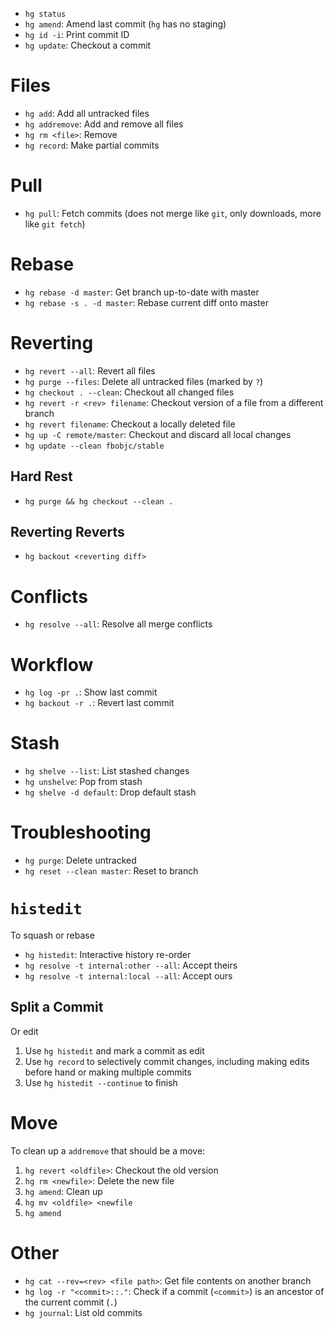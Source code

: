 - `hg status`
- `hg amend`: Amend last commit (`hg` has no staging)
- `hg id -i`: Print commit ID
- `hg update`: Checkout a commit

# Files

- `hg add`: Add all untracked files
- `hg addremove`: Add and remove all files
- `hg rm <file>`: Remove
- `hg record`: Make partial commits

# Pull

- `hg pull`: Fetch commits (does not merge like `git`, only downloads, more like `git fetch`)

# Rebase

- `hg rebase -d master`: Get branch up-to-date with master
- `hg rebase -s . -d master`: Rebase current diff onto master

# Reverting

- `hg revert --all`: Revert all files
- `hg purge --files`: Delete all untracked files (marked by `?`)
- `hg checkout . --clean`: Checkout all changed files
- `hg revert -r <rev> filename`: Checkout version of a file from a different branch
- `hg revert filename`: Checkout a locally deleted file
- `hg up -C remote/master`: Checkout and discard all local changes
- `hg update --clean fbobjc/stable`

## Hard Rest

- `hg purge && hg checkout --clean .`

## Reverting Reverts

- `hg backout <reverting diff>`

# Conflicts

- `hg resolve --all`: Resolve all merge conflicts

# Workflow

- `hg log -pr .`: Show last commit
- `hg backout -r .`: Revert last commit

# Stash

- `hg shelve --list`: List stashed changes
- `hg unshelve`: Pop from stash
- `hg shelve -d default`: Drop default stash

# Troubleshooting

- `hg purge`: Delete untracked
- `hg reset --clean master`: Reset to branch

# `histedit`

To squash or rebase

- `hg histedit`: Interactive history re-order
- `hg resolve -t internal:other --all`: Accept theirs
- `hg resolve -t internal:local --all`: Accept ours

## Split a Commit

Or edit

1. Use `hg histedit` and mark a commit as edit
2. Use `hg record` to selectively commit changes, including making edits before hand or making multiple commits
3. Use `hg histedit --continue` to finish

# Move

To clean up a `addremove` that should be a move:

1. `hg revert <oldfile>`: Checkout the old version
2. `hg rm <newfile>`: Delete the new file
3. `hg amend`: Clean up
4. `hg mv <oldfile> <newfile`
5. `hg amend`

# Other

- `hg cat --rev=<rev> <file path>`: Get file contents on another branch
- `hg log -r "<commit>::."`: Check if a commit (`<commit>`) is an ancestor of the current commit (`.`)
- `hg journal`: List old commits
